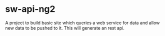 # sw-api-ng2

A project to build basic site which queries a web service for data and allow new data to be pushed to it. This will generate an rest api.
